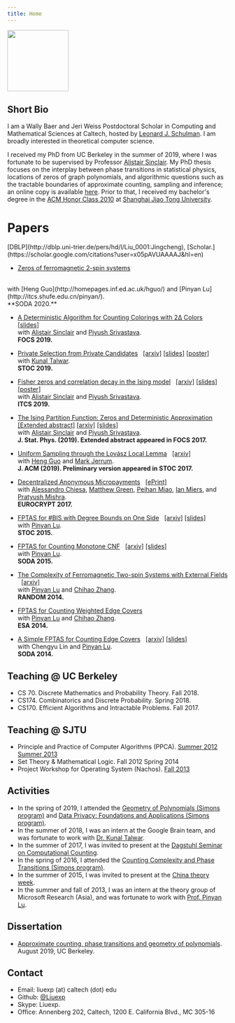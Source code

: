 ```yaml
---
title: Home
---
```


<span class="alignright"> 
    <img src="./images/me.jpg" width="140px">
</span>

Short Bio
-----------------------------
I am a Wally Baer and Jeri Weiss Postdoctoral Scholar in Computing and Mathematical Sciences at Caltech, hosted by [Leonard J. Schulman](http://users.cms.caltech.edu/~schulman/).
I am broadly interested in theoretical computer science.

I received my PhD from UC Berkeley in the summer of 2019, where I was fortunate to be supervised by Professor [Alistair Sinclair](http://www.cs.berkeley.edu/~sinclair/). 
My PhD thesis focuses on the interplay between phase transitions in statistical physics, locations of zeros of graph polynomials, and algorithmic questions such as the tractable boundaries of approximate counting, sampling and inference;
an online copy is available [here](https://www2.eecs.berkeley.edu/Pubs/TechRpts/2019/EECS-2019-110.html).
Prior to that, I received my bachelor's degree in the [ACM Honor Class 2010](http://acm.sjtu.edu.cn/) at [Shanghai Jiao Tong University](http://www.sjtu.edu.cn/).

Papers
=======
<div id="pub" class="separateli">
[DBLP](http://dblp.uni-trier.de/pers/hd/l/Liu_0001:Jingcheng), 
[Scholar.](https://scholar.google.com/citations?user=x05pAVUAAAAJ&hl=en)

* [Zeros of ferromagnetic 2-spin systems](https://arxiv.org/abs/1907.06156) &nbsp;
<br/>
 with [Heng Guo](http://homepages.inf.ed.ac.uk/hguo/) and [Pinyan Lu](http://itcs.shufe.edu.cn/pinyan/). <br/>
 **SODA 2020.**

* [A Deterministic Algorithm for Counting Colorings with 2∆ Colors](https://arxiv.org/abs/1906.01228) &nbsp;
<span class='alignright'>[[slides]](/static/potts-coloring.pdf) </span><br/>
 with [Alistair Sinclair](https://people.eecs.berkeley.edu/~sinclair/) and [Piyush Srivastava](http://www.tifr.res.in/~piyush.srivastava/). <br/>
 **FOCS 2019.**

* [Private Selection from Private Candidates](https://doi.org/10.1145/3313276.3316377) &nbsp;
<span class='alignright'>[[arxiv]](https://arxiv.org/abs/1811.07971) [[slides]](/static/dp-selection.pdf) [[poster]](/static/dp-opt-poster.pdf) </span><br/>
 with [Kunal Talwar](http://kunaltalwar.org/). <br/>
 **STOC 2019.**

* [Fisher zeros and correlation decay in the Ising model](http://dx.doi.org/10.4230/LIPIcs.ITCS.2019.55) &nbsp;
<span class='alignright'>[[arxiv]](https://arxiv.org/abs/1807.06577) [[slides]](/static/itcs19.pdf) [[poster]](/static/itcs-poster.pdf) </span><br/>
 with [Alistair Sinclair](https://people.eecs.berkeley.edu/~sinclair/) and [Piyush Srivastava](http://www.tifr.res.in/~piyush.srivastava/). <br/>
 **ITCS 2019.**

* [The Ising Partition Function: Zeros and Deterministic Approximation](https://doi.org/10.1007/s10955-018-2199-2) &nbsp;
<span class='alignright'> [[Extended abstract]](https://doi.org/10.1109/FOCS.2017.95) [[arxiv]](https://arxiv.org/abs/1704.06493)  [[slides]](/static/ising-short.pdf) </span><br/>
 with [Alistair Sinclair](https://people.eecs.berkeley.edu/~sinclair/) and [Piyush Srivastava](http://www.tifr.res.in/~piyush.srivastava/). <br/>
 **J. Stat. Phys. (2019). Extended abstract appeared in FOCS 2017.**

* [Uniform Sampling through the Lovász Local Lemma](https://doi.org/10.1145/3310131) &nbsp;
<span class='alignright'>[[arxiv]](https://arxiv.org/abs/1611.01647) </span><br/>
 with [Heng Guo](http://homepages.inf.ed.ac.uk/hguo/) and [Mark Jerrum](http://www.maths.qmul.ac.uk/~mj/). <br/>
 **J. ACM (2019). Preliminary version appeared in STOC 2017.**

* [Decentralized Anonymous Micropayments](https://doi.org/10.1007/978-3-319-56614-6_21) &nbsp;
<span class='alignright'>[[ePrint]](http://eprint.iacr.org/2016/1033.pdf)</span><br/>
 with [Alessandro Chiesa](https://people.eecs.berkeley.edu/~alexch/), [Matthew Green](https://isi.jhu.edu/~mgreen/), [Peihan Miao](https://sites.google.com/view/peihanmiao), [Ian Miers](http://cs.jhu.edu/~imiers/), and [Pratyush Mishra](http://people.eecs.berkeley.edu/~pratyushmishra/). <br/>
 **EUROCRYPT 2017.**

* [FPTAS for #BIS with Degree Bounds on One Side](http://dx.doi.org/10.1145/2746539.2746598) &nbsp;
<span class='alignright'>[[arxiv]](http://arxiv.org/abs/1412.0073)  [[slides]](http://www.cs.berkeley.edu/~liuexp/stoc15.pdf)</span><br/>
 with [Pinyan Lu](http://itcs.shufe.edu.cn/pinyan/). <br/>
 **STOC 2015.**

* [FPTAS for Counting Monotone CNF](http://dx.doi.org/10.1137/1.9781611973730.101) &nbsp;
<span class='alignright'> [[arxiv]](http://arxiv.org/abs/1311.3728) [[slides]](http://www.cs.berkeley.edu/~liuexp/soda15.pdf) </span><br/>
 with [Pinyan Lu](http://itcs.shufe.edu.cn/pinyan/). <br/>
 **SODA 2015.**

* [The Complexity of Ferromagnetic Two-spin Systems with External Fields](http://dx.doi.org/10.4230/LIPIcs.APPROX-RANDOM.2014.843) &nbsp;
<span class='alignright'> [[arxiv]](http://arxiv.org/abs/1402.4346) </span><br/>
 with [Pinyan Lu](http://itcs.shufe.edu.cn/pinyan/) and [Chihao Zhang](http://chihaozhang.com/). <br/>
 **RANDOM 2014.**

* [FPTAS for Counting Weighted Edge Covers](http://dx.doi.org/10.1007/978-3-662-44777-2_54) <br/>
 with [Pinyan Lu](http://itcs.shufe.edu.cn/pinyan/) and [Chihao Zhang](http://chihaozhang.com/). <br/>
 **ESA 2014.**

* [A Simple FPTAS for Counting Edge Covers](http://dx.doi.org/10.1137/1.9781611973402.25) &nbsp; 
<span class='alignright'>[[arxiv]](http://arxiv.org/abs/1309.6115) [[slides]](https://github.com/liuexp/counting-edge-cover/blob/proceeding/talk/soda14.pdf?raw=true)</span><br/>
 with Chengyu Lin and [Pinyan Lu](http://itcs.shufe.edu.cn/pinyan/). <br/>
 **SODA 2014.**

</div>


<div id="teach-ucb" class="colorli">

Teaching @ UC Berkeley
-----------------------------

* CS 70. Discrete Mathematics and Probability Theory. Fall 2018.
* CS174. Combinatorics and Discrete Probability. Spring 2018.
* CS170. Efficient Algorithms and Intractable Problems. Fall 2017.

</div>

<div id="teach-sjtu" class="colorli">

Teaching @ SJTU
-----------------------------

* Principle and Practice of Computer Algorithms (PPCA). [Summer 2012](http://acm.sjtu.edu.cn/ppca/wiki/Principle_and_Practice_of_Computer_Algorithms_(Summer_2012)) [Summer 2013](http://acm.sjtu.edu.cn/ppca/wiki/Principle_and_Practice_of_Computer_Algorithms_(Summer_2013))
* Set Theory & Mathematical Logic. Fall 2012  Spring 2014
* Project Workshop for Operating System (Nachos). [Fall 2013](http://acm.sjtu.edu.cn/wiki/Nachos_2013)

</div>


Activities
-----------------------------
* In the spring of 2019, I attended the [Geometry of Polynomials (Simons program)](https://simons.berkeley.edu/programs/geometry2019) and [Data Privacy: Foundations and Applications (Simons program)](https://simons.berkeley.edu/programs/privacy2019).
* In the summer of 2018, I was an intern at the Google Brain team, and was fortunate to work with [Dr. Kunal Talwar](http://kunaltalwar.org).
* In the summer of 2017, I was invited to present at the [Dagstuhl Seminar on Computational Counting](https://www.dagstuhl.de/en/program/calendar/semhp/?semnr=17341).
* In the spring of 2016, I attended the [Counting Complexity and Phase Transitions (Simons program)](https://simons.berkeley.edu/programs/counting2016).
* In the summer of 2015, I was invited to present at the [China theory week](http://aims.sjtu.edu.cn/CTW2015/pages/program.html).
* In the summer and fall of 2013, I was an intern at the theory group of Microsoft Research (Asia), and was fortunate to work with [Prof. Pinyan Lu](http://itcs.shufe.edu.cn/pinyan/).

Dissertation
-----------------------------
* [Approximate counting, phase transitions and geometry of polynomials](https://www2.eecs.berkeley.edu/Pubs/TechRpts/2019/EECS-2019-110.html). August 2019, UC Berkeley.

Contact
-----------------------------
* Email: liuexp (at) caltech (dot) edu 
* Github: [\@Liuexp](http://github.com/liuexp)
* Skype: Liuexp.
* Office: Annenberg 202, Caltech, 1200 E. California Blvd., MC 305-16 
